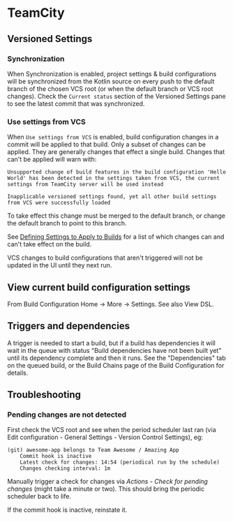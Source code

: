 # TeamCity

## Versioned Settings

### Synchronization

When Synchronization is enabled, project settings & build configurations will be synchronized from the Kotlin source on every push to the default branch of the chosen VCS root (or when the default branch or VCS root changes). Check the `Current status` section of the Versioned Settings pane to see the latest commit that was synchronized.

### Use settings from VCS

When `Use settings from VCS` is enabled, build configuration changes in a commit will be applied to that build. Only a subset of changes can be applied. They are generally changes that effect a single build. Changes that can't be applied will warn with:

```
Unsupported change of build features in the build configuration 'Hello World' has been detected in the settings taken from VCS, the current settings from TeamCity server will be used instead

Inapplicable versioned settings found, yet all other build settings from VCS were successfully loaded
```

To take effect this change must be merged to the default branch, or change the default branch to point to this branch.

See [Defining Settings to Apply to Builds](https://www.jetbrains.com/help/teamcity/2020.1/storing-project-settings-in-version-control.html#Defining+Settings+to+Apply+to+Builds) for a list of which changes can and can't take effect on the build.

VCS changes to build configurations that aren't triggered will not be updated in the UI until they next run.

## View current build configuration settings

From Build Configuration Home -> More -> Settings. See also View DSL.

## Triggers and dependencies

A trigger is needed to start a build, but if a build has dependencies it will wait in the queue with status "Build dependencies have not been built yet" until its dependency complete and then it runs. See the "Dependencies" tab on the queued build, or the Build Chains page of the Build Configuration for details.

## Troubleshooting

### Pending changes are not detected

First check the VCS root and see when the period scheduler last ran (via Edit configuration - General Settings - Version Control Settings), eg:

```
(git) awesome-app belongs to Team Awesome / Amazing App
    Commit hook is inactive 
    Latest check for changes: 14:54 (periodical run by the schedule)
    Changes checking interval: 1m
```

Manually trigger a check for changes via _Actions - Check for pending changes_ (might take a minute or two). This should bring the periodic scheduler back to life.

If the commit hook is inactive, reinstate it.

